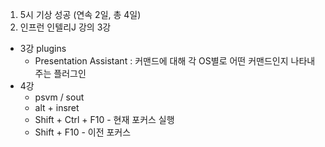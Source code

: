 1. 5시 기상 성공 (연속 2일, 총 4일)
2. 인프런 인텔리J 강의 3강
  - 3강 plugins
     - Presentation Assistant : 커맨드에 대해 각 OS별로 어떤 커맨드인지 나타내주는 플러그인
  - 4강
     - psvm / sout
     - alt + insret
     - Shift + Ctrl + F10 - 현재 포커스 실행
     - Shift + F10 - 이전 포커스 
